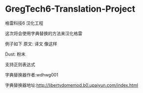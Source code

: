 # GregTech6-Translation-Project
格雷科技6 汉化工程

这次将会使用字典替换的方法来汉化格雷

例子如下
原文: 译文
像这样

Dust: 粉末

支持正则表达式

字典替换器作者:wdhwg001

字典替换器地址:http://libertydomemod.b0.upaiyun.com/index.html
